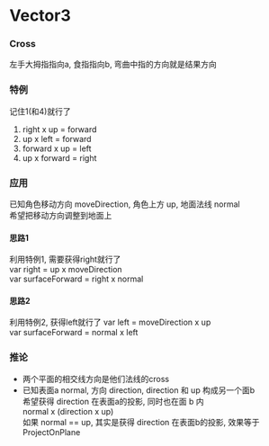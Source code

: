 ﻿Vector3
==

### Cross
左手大拇指指向a, 食指指向b, 弯曲中指的方向就是结果方向

### 特例  
记住1(和4)就行了  
1. right x up = forward  
2. up x left = forward  
3. forward x up = left  
4. up x forward = right

### 应用  
已知角色移动方向 moveDirection, 角色上方 up, 地面法线 normal    
希望把移动方向调整到地面上  

#### 思路1  
利用特例1, 需要获得right就行了  
var right = up x moveDirection  
var surfaceForward = right x normal  

#### 思路2  
利用特例2, 获得left就行了 
var left = moveDirection x up  
var surfaceForward = normal x left  

### 推论  
+ 两个平面的相交线方向是他们法线的cross  
+ 已知表面a normal, 方向 direction, direction 和 up 构成另一个面b  
  希望获得 direction 在表面a的投影, 同时也在面 b 内  
  normal x (direction x up)  
  如果 normal == up, 其实是获得 direction 在表面b的投影, 效果等于 ProjectOnPlane








